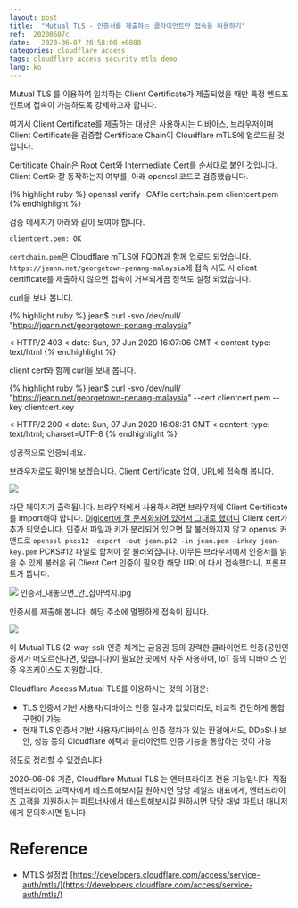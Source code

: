 ```yaml
---
layout: post
title:  "Mutual TLS - 인증서를 제출하는 클라이언트만 접속을 허용하기"
ref:  20200607c
date:   2020-06-07 20:58:00 +0800
categories: cloudflare access
tags: cloudflare access security mtls demo
lang: ko
---
```


Mutual TLS 를 이용하여 일치하는 Client Certificate가 제출되었을 때만 특정 엔드포인트에 접속이 가능하도록 강제하고자 합니다.

여기서 Client Certificate를 제출하는 대상은 사용하시는 디바이스, 브라우저이며 Client Certificate을 검증할 Certificate Chain이 Cloudflare mTLS에 업로드될 것입니다.

Certificate Chain은 Root Cert와 Intermediate Cert를 순서대로 붙인 것입니다. Client Cert와 잘 동작하는지 여부를, 아래 openssl 코드로 검증했습니다.

{% highlight ruby %}
openssl verify -CAfile certchain.pem clientcert.pem
{% endhighlight %}

검증 메세지가 아래와 같이 보여야 합니다.

```
clientcert.pem: OK
```

`certchain.pem`은 Cloudflare mTLS에 FQDN과 함께 업로드 되었습니다. `https://jeann.net/georgetown-penang-malaysia`에 접속 시도 시 client certificate를 제출하지 않으면 접속이 거부되게끔 정책도 설정 되었습니다.

curl을 보내 봅니다.

{% highlight ruby %}
jean$ curl -svo /dev/null/ "https://jeann.net/georgetown-penang-malaysia"

< HTTP/2 403 
< date: Sun, 07 Jun 2020 16:07:06 GMT
< content-type: text/html
{% endhighlight %}

client cert와 함께 curl을 보내 봅니다.

{% highlight ruby %}
jean$ curl -svo /dev/null/ "https://jeann.net/georgetown-penang-malaysia" --cert clientcert.pem --key clientcert.key

< HTTP/2 200 
< date: Sun, 07 Jun 2020 16:08:31 GMT
< content-type: text/html; charset=UTF-8
{% endhighlight %}

성공적으로 인증되네요.

브라우저로도 확인해 보겠습니다. Client Certificate 없이, URL에 접속해 봅니다.

![](https://jeann.net/wp-content/uploads/2020/06/Screenshot-2020-06-08-at-11.37.31-PM.png)

차단 페이지가 출력됩니다.
브라우저에서 사용하시려면 브라우저에 Client Certificate를 Import해야 합니다. [Digicert에 잘 문서화되어 있어서 그대로 했더니](https://www.digicert.com/kb/managing-client-certificates.htm) Client cert가 추가 되었습니다. 인증서 파일과 키가 분리되어 있으면 잘 불러와지지 않고 openssl 커맨드로 `openssl pkcs12 -export -out jean.p12 -in jean.pem -inkey jean-key.pem` PCKS#12 파일로 합쳐야 잘 불러와집니다. 아무튼 브라우저에서 인증서를 읽을 수 있게 불러온 뒤 Client Cert 인증이 필요한 해당 URL에 다시 접속했더니, 프롬프트가 뜹니다.

![](https://jeann.net/wp-content/uploads/2020/06/Screenshot-2020-06-08-at-11.46.43-PM.png)
인증서_내놓으면_안_잡아먹지.jpg

인증서를 제출해 봅니다. 해당 주소에 멀쩡하게 접속이 됩니다.

![](https://jeann.net/wp-content/uploads/2020/06/Screenshot-2020-06-08-at-11.47.06-PM.png)

이 Mutual TLS (2-way-ssl) 인증 체계는 금융권 등의 강력한 클라이언트 인증(공인인증서가 떠오르신다면, 맞습니다)이 필요한 곳에서 자주 사용하며, IoT 등의 디바이스 인증 유즈케이스도 지원합니다. 

Cloudflare Access Mutual TLS를 이용하시는 것의 이점은:

- TLS 인증서 기반 사용자/디바이스 인증 절차가 없었더라도, 비교적 간단하게 통합 구현이 가능 
- 현재 TLS 인증서 기반 사용자/디바이스 인증 절차가 있는 환경에서도, DDoS나 보안, 성능 등의 Cloudflare 혜택과 클라이언트 인증 기능을 통합하는 것이 가능

정도로 정리할 수 있겠습니다.

2020-06-08 기준, Cloudflare Mutual TLS 는 엔터프라이즈 전용 기능입니다. 직접 엔터프라이즈 고객사에서 테스트해보시길 원하시면 담당 세일즈 대표에게, 엔터프라이즈 고객을 지원하시는 파트너사에서 테스트해보시길 원하시면 담당 채널 파트너 매니저에게 문의하시면 됩니다.

# Reference

- MTLS 설정법 [https://developers.cloudflare.com/access/service-auth/mtls/](https://developers.cloudflare.com/access/service-auth/mtls/)